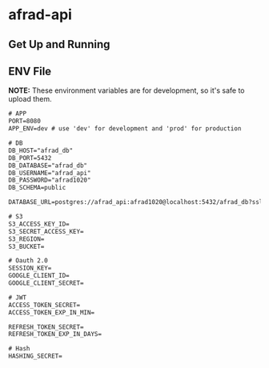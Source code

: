 # afrad-api

## Get Up and Running

## ENV File

**NOTE:** These environment variables are for development, so it's safe to upload them.

```txt
# APP
PORT=8080
APP_ENV=dev # use 'dev' for development and 'prod' for production

# DB
DB_HOST="afrad_db"
DB_PORT=5432
DB_DATABASE="afrad_db"
DB_USERNAME="afrad_api"
DB_PASSWORD="afrad1020"
DB_SCHEMA=public

DATABASE_URL=postgres://afrad_api:afrad1020@localhost:5432/afrad_db?sslmode=disable

# S3
S3_ACCESS_KEY_ID=
S3_SECRET_ACCESS_KEY=
S3_REGION=
S3_BUCKET=

# Oauth 2.0
SESSION_KEY=
GOOGLE_CLIENT_ID=
GOOGLE_CLIENT_SECRET=

# JWT
ACCESS_TOKEN_SECRET=
ACCESS_TOKEN_EXP_IN_MIN=

REFRESH_TOKEN_SECRET=
REFRESH_TOKEN_EXP_IN_DAYS=

# Hash
HASHING_SECRET=
```

